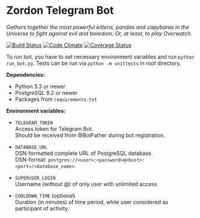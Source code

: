 # Zordon Telegram Bot
_Gathers together the most powerful kittens, pandas and capybaras in the Universe to fight against evil and boredom. Or, at least, to play Overwatch._

[![Build Status](https://travis-ci.org/KrusnikViers/Zordon.svg?branch=master)](https://travis-ci.org/KrusnikViers/Zordon)
[![Code Climate](https://codeclimate.com/github/KrusnikViers/Zordon/badges/gpa.svg)](https://codeclimate.com/github/KrusnikViers/Zordon)
[![Coverage Status](https://coveralls.io/repos/github/KrusnikViers/Zordon/badge.svg?branch=master)](https://coveralls.io/github/KrusnikViers/Zordon?branch=master)

To run bot, you have to set necessary environment variables and run `python run_bot.py`. Tests can be run via `python -m unittests` in root directory.

**Dependencies:**

* Python 3.3 or newer
* PostgreSQL 9.2 or newer
* Packages from `requirements.txt`

**Environment variables:**

* `TELEGRAM_TOKEN`\
Access token for Telegram Bot.\
Should be received from @BotFather during bot registration.

* `DATABASE_URL`\
DSN-formatted complete URL of PostgreSQL database.\
DSN-format: `postgres://<user>:<password>@<host>:<port>/<database_name>`.

* `SUPERUSER_LOGIN`\
Username (without @) of only user with unlimited access

* `COOLDOWN_TIME` (optional)\
Duration (in minutes) of time period, while user considered as participant of activity.
